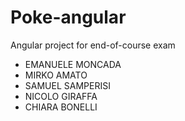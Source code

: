 # Poke-angular
Angular project for end-of-course exam

- EMANUELE MONCADA
- MIRKO AMATO
- SAMUEL SAMPERISI
- NICOLO GIRAFFA
- CHIARA BONELLI
